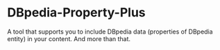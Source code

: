 # DBpedia-Property-Plus
A tool that supports you to include DBpedia data (properties of DBpedia entity) in your content. And more than that.
